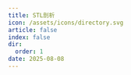 ```yaml
---
title: STL剖析
icon: /assets/icons/directory.svg
article: false
index: false
dir:
  order: 1
date: 2025-08-08
---
```


<Catalog />
